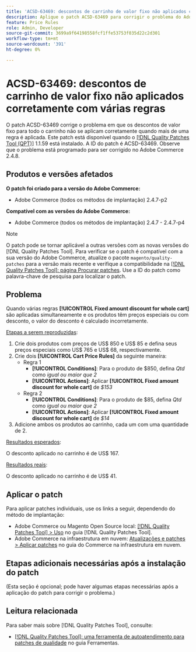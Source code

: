 ```yaml
---
title: 'ACSD-63469: descontos de carrinho de valor fixo não aplicados corretamente com várias regras'
description: Aplique o patch ACSD-63469 para corrigir o problema do Adobe Commerce, em que os descontos de quantia fixa para todo o carrinho não são aplicados corretamente quando mais de uma regra é aplicada.
feature: Price Rules
role: Admin, Developer
source-git-commit: 3699a9f64198558fcf1ffe53753f035d22c2d301
workflow-type: tm+mt
source-wordcount: '391'
ht-degree: 0%

---
```



# ACSD-63469: descontos de carrinho de valor fixo não aplicados corretamente com várias regras

O patch ACSD-63469 corrige o problema em que os descontos de valor fixo para todo o carrinho não se aplicam corretamente quando mais de uma regra é aplicada. Este patch está disponível quando o [[!DNL Quality Patches Tool (QPT)]](/help/tools/quality-patches-tool/quality-patches-tool-to-self-serve-quality-patches.md) 1.1.59 está instalado. A ID do patch é ACSD-63469. Observe que o problema está programado para ser corrigido no Adobe Commerce 2.4.8.

## Produtos e versões afetados

**O patch foi criado para a versão do Adobe Commerce:**

* Adobe Commerce (todos os métodos de implantação) 2.4.7-p2

**Compatível com as versões do Adobe Commerce:**

* Adobe Commerce (todos os métodos de implantação) 2.4.7 - 2.4.7-p4

>[!NOTE]
>
>O patch pode se tornar aplicável a outras versões com as novas versões do [!DNL Quality Patches Tool]. Para verificar se o patch é compatível com a sua versão do Adobe Commerce, atualize o pacote `magento/quality-patches` para a versão mais recente e verifique a compatibilidade na [[!DNL Quality Patches Tool]: página Procurar patches](https://experienceleague.adobe.com/tools/commerce-quality-patches/index.html). Use a ID do patch como palavra-chave de pesquisa para localizar o patch.

## Problema

Quando várias regras **[!UICONTROL Fixed amount discount for whole cart]** são aplicadas simultaneamente e os produtos têm preços especiais ou com desconto, o valor do desconto é calculado incorretamente.

<u>Etapas a serem reproduzidas</u>:

1. Crie dois produtos com preços de US$ 850 e US$ 85 e defina seus preços especiais como US$ 765 e US$ 68, respectivamente.
1. Crie dois **[!UICONTROL Cart Price Rules]** da seguinte maneira:
   * Regra 1
      * **[!UICONTROL Conditions]**: Para o produto de $850, defina *Qtd* como *igual ou maior que 2*
      * **[!UICONTROL Actions]**: Aplicar **[!UICONTROL Fixed amount discount for whole cart]** de *$153*
   * Regra 2
      * **[!UICONTROL Conditions]**: Para o produto de $85, defina *Qtd* como *igual ou maior que 2*
      * **[!UICONTROL Actions]**: Aplicar **[!UICONTROL Fixed amount discount for whole cart]** de *$14*
1. Adicione ambos os produtos ao carrinho, cada um com uma quantidade de 2.

<u>Resultados esperados</u>:

O desconto aplicado no carrinho é de US$ 167.

<u>Resultados reais</u>:

O desconto aplicado no carrinho é de US$ 41.

## Aplicar o patch

Para aplicar patches individuais, use os links a seguir, dependendo do método de implantação:

* Adobe Commerce ou Magento Open Source local: [[!DNL Quality Patches Tool] > Uso](/help/tools/quality-patches-tool/usage.md) no guia [!DNL Quality Patches Tool].
* Adobe Commerce na infraestrutura em nuvem: [Atualizações e patches > Aplicar patches](https://experienceleague.adobe.com/docs/commerce-cloud-service/user-guide/develop/upgrade/apply-patches.html) no guia do Commerce na infraestrutura em nuvem.

## Etapas adicionais necessárias após a instalação do patch

(Esta seção é opcional; pode haver algumas etapas necessárias após a aplicação do patch para corrigir o problema.) 

## Leitura relacionada

Para saber mais sobre [!DNL Quality Patches Tool], consulte:

* [[!DNL Quality Patches Tool]: uma ferramenta de autoatendimento para patches de qualidade](/help/tools/quality-patches-tool/quality-patches-tool-to-self-serve-quality-patches.md) no guia Ferramentas.

